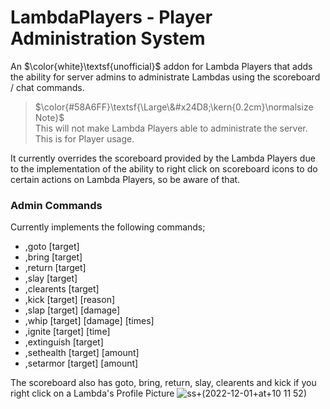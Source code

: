 # LambdaPlayers - Player Administration System

An $\color{white}\textsf{unofficial}$ addon for Lambda Players that adds the ability for server admins to administrate Lambdas using the scoreboard / chat commands.

> $\color{#58A6FF}\textsf{\Large\&#x24D8;\kern{0.2cm}\normalsize Note}$ <br>
> This will not make Lambda Players able to administrate the server. This is for Player usage.

It currently overrides the scoreboard provided by the Lambda Players due to the implementation of the ability to right click on scoreboard icons to do certain actions on Lambda Players, so be aware of that.

### Admin Commands
Currently implements the following commands;
- ,goto [target]
- ,bring [target]
- ,return [target]
- ,slay [target]
- ,clearents [target]
- ,kick [target] [reason]
- ,slap [target] [damage]
- ,whip [target] [damage] [times]
- ,ignite [target] [time]
- ,extinguish [target]
- ,sethealth [target] [amount]
- ,setarmor [target] [amount]

The scoreboard also has goto, bring, return, slay, clearents and kick if you right click on a Lambda's Profile Picture
![ss+(2022-12-01+at+10 11 52)](https://user-images.githubusercontent.com/9823203/205160170-fc5c83d2-7bcb-4135-b7de-fe67dc5ba4ec.png)
